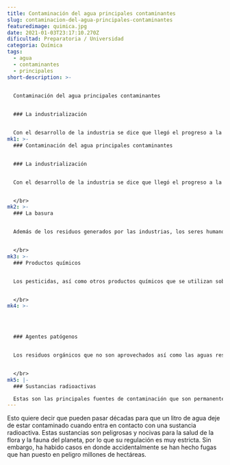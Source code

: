 ```yaml
---
title: Contaminación del agua principales contaminantes
slug: contaminacion-del-agua-principales-contaminantes
featuredimage: quimica.jpg
date: 2021-01-03T23:17:10.270Z
dificultad: Preparatoria / Universidad
categoria: Química
tags:
  - agua
  - contaminantes
  - principales
short-description: >-
  

  Contaminación del agua principales contaminantes


  ### La industrialización 


  Con el desarrollo de la industria se dice que llegó el progreso a la vida del ser humano, sin embargo, también vino un enorme impacto para el medio ambiente.
mk1: >-
  ### Contaminación del agua principales contaminantes


  ### La industrialización 


  Con el desarrollo de la industria se dice que llegó el progreso a la vida del ser humano, sin embargo, también vino un enorme impacto para el medio ambiente. En la industria se utilizan cantidades enormes de agua, ya sea como fuente de energía o en el proceso de fabricación de algún producto en específico. Por si esto fuera poco, la mayor parte de lso residuos generados vienen de la industria y la mayoría de ellos terminan directamente en los mantos acuíferos, ríos, lagunas y mares. Por suerte, ya cada vez son más las empresas que se preocupan por reducir su impacto en el ambiente y por realizar esfuerzos para subsanar el medio ambiente.


  </br>
mk2: >-
  ### La basura


  Además de los residuos generados por las industrias, los seres humanos a diario generan en promedio 1 kilo de basura. Según la Secretaría de Medio Ambiente y Recursos Naturales, en la Ciudad de México los residuos que más se generan son orgánicos y provienen principalmente de las casas. El consumo desmedido sumado al mal manejo de nuestros residuos ha hecho que estemos rodeados de basura y que cada vez haya menos espacio para guardarla por lo que termina contaminando el suelo y el agua.


  </br>
mk3: >-
  ### Productos químicos


  Los pesticidas, así como otros productos químicos que se utilizan sobre todo en el campo, en la agricultura, terminan siendo arrastrados por la lluvia o absorbidos por el suelo hacia los mantos acuíferos, contaminando varios litros de agua. De igual manera se suman a esta categoría las sustancias que se liberan de los productos utilizados para la limpieza del hogar como detergentes, limpiadores y desinfectantes, los cuales en su mayoría se utilizan combinados con agua.


  </br>
mk4: >-
  



  ### Agentes patógenos


  Los residuos orgánicos que no son aprovechados así como las aguas residuales y las aguas negras, hacen que proliferen las bacterias, virus y parásitos que están presentes en la descomposición. Estos utilizan el agua para reproducirse y son dispersados por la misma hacia todo tipo de lugares, por lo que en ocasiones, también pueden llegar a afectar el agua potable.


  </br>
mk5: |-
  ### Sustancias radioactivas

  Estas son las principales fuentes de contaminación que son permanentes.
---
```

Esto quiere decir que pueden pasar décadas para que un litro de agua deje de estar contaminado cuando entra en contacto con una sustancia radioactiva. Estas sustancias son peligrosas y nocivas para la salud de la flora y la fauna del planeta, por lo que su regulación es muy estricta. Sin embargo, ha habido casos en donde accidentalmente se han hecho fugas que han puesto en peligro millones de hectáreas.